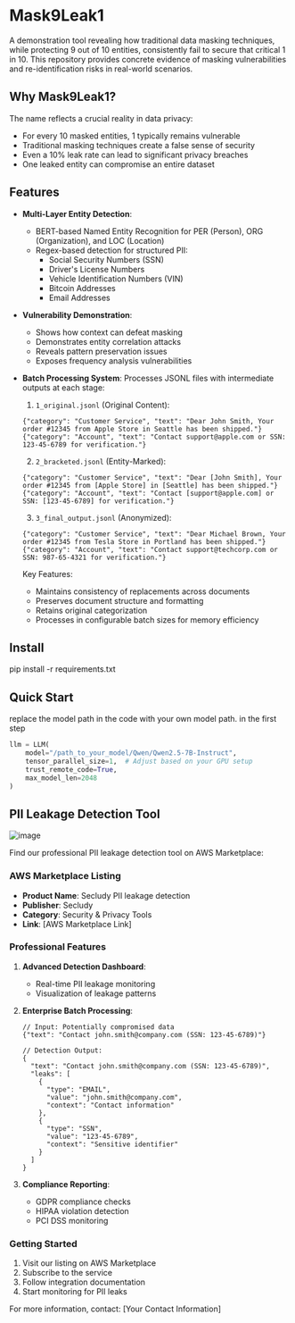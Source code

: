 # Mask9Leak1

A demonstration tool revealing how traditional data masking techniques, while protecting 9 out of 10 entities, consistently fail to secure that critical 1 in 10. This repository provides concrete evidence of masking vulnerabilities and re-identification risks in real-world scenarios.

## Why Mask9Leak1?

The name reflects a crucial reality in data privacy:
- For every 10 masked entities, 1 typically remains vulnerable
- Traditional masking techniques create a false sense of security
- Even a 10% leak rate can lead to significant privacy breaches
- One leaked entity can compromise an entire dataset

## Features

- **Multi-Layer Entity Detection**:
  - BERT-based Named Entity Recognition for PER (Person), ORG (Organization), and LOC (Location)
  - Regex-based detection for structured PII:
    - Social Security Numbers (SSN)
    - Driver's License Numbers
    - Vehicle Identification Numbers (VIN)
    - Bitcoin Addresses
    - Email Addresses

- **Vulnerability Demonstration**:
  - Shows how context can defeat masking
  - Demonstrates entity correlation attacks
  - Reveals pattern preservation issues
  - Exposes frequency analysis vulnerabilities

- **Batch Processing System**:
  Processes JSONL files with intermediate outputs at each stage:

  1. `1_original.jsonl` (Original Content):
  ```jsonl
  {"category": "Customer Service", "text": "Dear John Smith, Your order #12345 from Apple Store in Seattle has been shipped."}
  {"category": "Account", "text": "Contact support@apple.com or SSN: 123-45-6789 for verification."}
  ```

  2. `2_bracketed.jsonl` (Entity-Marked):
  ```jsonl
  {"category": "Customer Service", "text": "Dear [John Smith], Your order #12345 from [Apple Store] in [Seattle] has been shipped."}
  {"category": "Account", "text": "Contact [support@apple.com] or SSN: [123-45-6789] for verification."}
  ```

  3. `3_final_output.jsonl` (Anonymized):
  ```jsonl
  {"category": "Customer Service", "text": "Dear Michael Brown, Your order #12345 from Tesla Store in Portland has been shipped."}
  {"category": "Account", "text": "Contact support@techcorp.com or SSN: 987-65-4321 for verification."}
  ```

  Key Features:
  - Maintains consistency of replacements across documents
  - Preserves document structure and formatting
  - Retains original categorization
  - Processes in configurable batch sizes for memory efficiency

## Install
pip install -r requirements.txt

## Quick Start
replace the model path in the code with your own model path.
in the first step
```python
llm = LLM(
    model="/path_to_your_model/Qwen/Qwen2.5-7B-Instruct",
    tensor_parallel_size=1,  # Adjust based on your GPU setup
    trust_remote_code=True,
    max_model_len=2048
)
```

## PII Leakage Detection Tool
![image](https://github.com/user-attachments/assets/da851a15-3aab-4fcd-b3fa-de4bdec96e3b)

Find our professional PII leakage detection tool on AWS Marketplace:

### AWS Marketplace Listing
- **Product Name**: Secludy PII leakage detection
- **Publisher**: Secludy
- **Category**: Security & Privacy Tools
- **Link**: [AWS Marketplace Link]

### Professional Features
1. **Advanced Detection Dashboard**:
   - Real-time PII leakage monitoring
   - Visualization of leakage patterns

2. **Enterprise Batch Processing**:
   ```jsonl
   // Input: Potentially compromised data
   {"text": "Contact john.smith@company.com (SSN: 123-45-6789)"}
   
   // Detection Output:
   {
     "text": "Contact john.smith@company.com (SSN: 123-45-6789)",
     "leaks": [
       {
         "type": "EMAIL",
         "value": "john.smith@company.com",
         "context": "Contact information"
       },
       {
         "type": "SSN",
         "value": "123-45-6789",
         "context": "Sensitive identifier"
       }
     ]
   }
   ```

3. **Compliance Reporting**:
   - GDPR compliance checks
   - HIPAA violation detection
   - PCI DSS monitoring

### Getting Started
1. Visit our listing on AWS Marketplace
2. Subscribe to the service
3. Follow integration documentation
4. Start monitoring for PII leaks

For more information, contact: [Your Contact Information]



